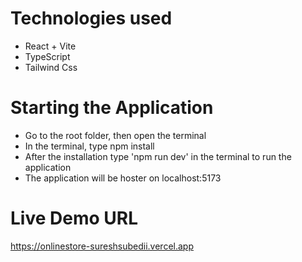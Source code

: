 # Technologies used
- React + Vite
- TypeScript
- Tailwind Css

# Starting the Application
- Go to the root folder, then open the terminal
- In the terminal, type npm install
- After the installation type 'npm run dev' in the terminal to run the application
- The application will be hoster on localhost:5173

# Live Demo URL
https://onlinestore-sureshsubedii.vercel.app
